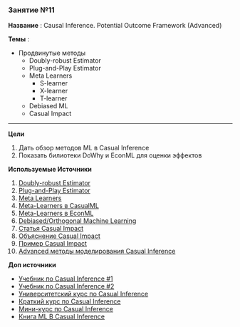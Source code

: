 ### Занятие №11

**Название** : Causal Inference. Potential Outcome Framework (Advanced)

**Темы** : 
* Продвинутые методы
  * Doubly-robust Estimator
  * Plug-and-Play Estimator
  * Meta Learners
    * S-learner
    * X-learner
    * T-learner
  * Debiased ML
  * Casual Impact

___
**Цели**
  1. Дать обзор методов ML в Casual Inference
  2. Показать билиотеки DoWhy и EconML для оценки эффектов

**Используемые Источники**

1. [Doubly-robust Estimator](https://matheusfacure.github.io/python-causality-handbook/12-Doubly-Robust-Estimation.html)
2. [Plug-and-Play Estimator](https://matheusfacure.github.io/python-causality-handbook/20-Plug-and-Play-Estimators.html)
3. [Meta Learners](https://matheusfacure.github.io/python-causality-handbook/21-Meta-Learners.html)
4. [Meta-Learners в CasualML](https://causalml.readthedocs.io/en/latest/methodology.html#s-learner)
5. [Meta-Learners в EconML](https://www.pywhy.org/EconML/spec/estimation/metalearners.html)
6. [Debiased/Orthogonal Machine Learning](https://matheusfacure.github.io/python-causality-handbook/22-Debiased-Orthogonal-Machine-Learning.html#)
7. [Статья Casual Impact](https://projecteuclid.org/journals/annals-of-applied-statistics/volume-9/issue-1/Inferring-causal-impact-using-Bayesian-structural-time-series-models/10.1214/14-AOAS788.full)
8. [Объяснение Casual Impact](https://www.youtube.com/watch?v=0_bl0A-cXcY)
9. [Пример Casual Impact](https://habr.com/ru/articles/832466/)
10. [Advanced методы моделирования Casual Inference](https://www.youtube.com/watch?v=Kx6W-Jq3OWE)

   
**Доп источники**
* [Учебник по Casual Inference #1](https://miguelhernan.org/whatifbook)
* [Учебник по Casual Inference #2](https://library.fa.ru/files/Imbens.pdf)
* [Университетский курс по Casual Inference](https://www.cs.uic.edu/~elena/courses/fall19/cs594cil.html)
* [Краткий курс по Casual Inference](https://www.youtube.com/watch?v=CfzO4IEMVUk&list=PLoazKTcS0Rzb6bb9L508cyJ1z-U9iWkA0)
* [Мини-курс по Casual Inference](https://www.youtube.com/watch?v=zvrcyqcN9Wo&t=4243s)
* [Книга ML В Casual Inference](https://causalml-book.org/)
